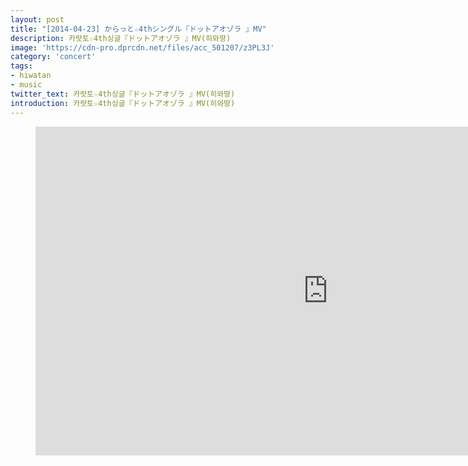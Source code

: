 ```yaml
---
layout: post
title: "[2014-04-23] からっと☆4thシングル『ドットアオゾラ 』MV"
description: 카랏토☆4th싱글『ドットアオゾラ 』MV(히와땅)
image: 'https://cdn-pro.dprcdn.net/files/acc_501207/z3PL3J'
category: 'concert'
tags:
- hiwatan
- music
twitter_text: 카랏토☆4th싱글『ドットアオゾラ 』MV(히와땅)
introduction: 카랏토☆4th싱글『ドットアオゾラ 』MV(히와땅)
---
```

<figure class="video_container">
<iframe width="936" height="526" src="https://serviceapi.nmv.naver.com/flash/convertIframeTag.nhn?vid=A8042420CB21BD37E2703EEDE749FF3FC015&outKey=V12102c6bef5ec0b7cb36d21572c4e97eee25fee9f130dc5cb76cd21572c4e97eee25" frameborder="no" scrolling="no" webkitallowfullscreen mozallowfullscreen allowfullscreen></iframe>
</figure>
